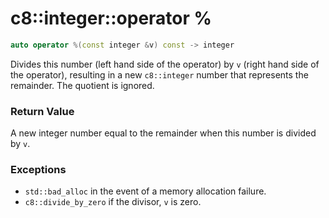 # c8::integer::operator % #

```cpp
auto operator %(const integer &v) const -> integer
```

Divides this number (left hand side of the operator) by `v` (right hand side of the operator), resulting in a new `c8::integer` number that represents the remainder.  The quotient is ignored.

### Return Value ###

A new integer number equal to the remainder when this number is divided by `v`.

### Exceptions ###

* `std::bad_alloc` in the event of a memory allocation failure.
* `c8::divide_by_zero` if the divisor, `v` is zero.


